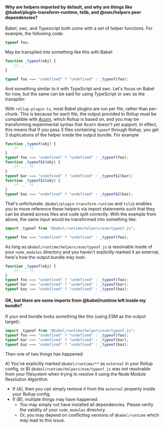 #### Why are helpers imported by default, and why are things like @babel/plugin-transform-runtime, tslib, and @swc/helpers peer dependencies?

Babel, swc, and Typescript both come with a set of helper functions.
For example, the following code:

```typescript
typeof foo;
```

May be transpiled into something like this with Babel:

```typescript
function _typeof(obj) {
	// ...
}

typeof foo === "undefined" ? "undefined" : _typeof(foo);
```

And something similar to it with TypeScript and swc. Let's focus on Babel for now, but the same can be said for using TypeScript or swc as the transpiler:

With `rollup-plugin-ts`, most Babel plugins are run per file, rather than per-chunk. This is because for each file, the output provided to Rollup must be compatible with [Acorn](https://github.com/acornjs/acorn), which Rollup is based on, and you may be transforming experimental syntax that Acorn doesn't yet support.
In effect, this means that if you pass 3 files containing `typeof` through Rollup, you get 3 duplications of the helper inside the output bundle. For example

```typescript
function _typeof(obj) {
	/* ... */
}
typeof foo === "undefined" ? "undefined" : _typeof(foo);
function _typeof$1(obj) {
	/* ... */
}
typeof bar === "undefined" ? "undefined" : _typeof$1(bar);
function _typeof$2(obj) {
	/* ... */
}
typeof baz === "undefined" ? "undefined" : _typeof$2(baz);
```

That's unfortunate. `@babel/plugin-transform-runtime` and `tslib` enables you to move reference these helpers via import statements such that they can be shared across files and code split correctly.
With the example from above, the same input would be transformed into something like:

```typescript
import _typeof from "@babel/runtime/helpers/esm/typeof.js";

typeof foo === "undefined" ? "undefined" : _typeof(foo);
```

As long as `@babel/runtime/helpers/esm/typeof.js` is resolvable inside of your `node_modules` directory and you haven't explicitly marked it as external,
here's how the output bundle may look:

```typescript
function _typeof(obj) {
	/* ... */
}
typeof foo === "undefined" ? "undefined" : _typeof(foo);
typeof bar === "undefined" ? "undefined" : _typeof(bar);
typeof baz === "undefined" ? "undefined" : _typeof(baz);
```

#### OK, but there are some imports from @babel/runtime left inside my bundle?

If your end bundle looks something like this (using ESM as the output target):

```typescript
import _typeof from "@babel/runtime/helpers/esm/typeof.js";
typeof foo === "undefined" ? "undefined" : _typeof(foo);
typeof bar === "undefined" ? "undefined" : _typeof(bar);
typeof baz === "undefined" ? "undefined" : _typeof(baz);
```

Then one of two things has happened:

A) You've explicitly marked `@babel/runtime/**` as `external` in your Rollup config, or
B) `@babel/runtime/helpers/esm/typeof.js` was not resolvable from your filesystem when trying to resolve it using the Node Module Resolution Algorithm.

- If _(A)_, then you can simply remove it from the `external` property inside your Rollup config.
- If _(B)_, multiple things may have happened:
  - You may simply not have installed all dependencies. Please verify the validity of your `node_modules` directory.
  - Or, you may depend on conflicting versions of `@babel/runtime` which may lead to this issue.
